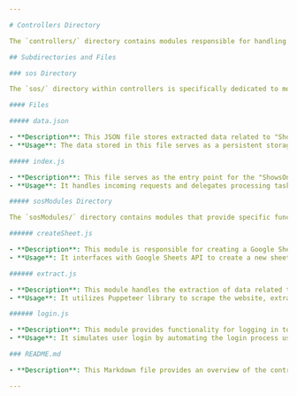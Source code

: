 ```yaml
---

# Controllers Directory

The `controllers/` directory contains modules responsible for handling incoming requests, processing data, and defining routes for different functionalities of the application.

## Subdirectories and Files

### sos Directory

The `sos/` directory within controllers is specifically dedicated to modules related to the "ShowsOnSale" functionality.

#### Files

##### data.json

- **Description**: This JSON file stores extracted data related to "ShowsOnSale", which can be accessed and used by other modules or components within the application.
- **Usage**: The data stored in this file serves as a persistent storage for information extracted from the "ShowsOnSale" platform, enabling easy retrieval and manipulation.

##### index.js

- **Description**: This file serves as the entry point for the "ShowsOnSale" controllers, defining routes and request handlers for various endpoints related to "ShowsOnSale" functionality.
- **Usage**: It handles incoming requests and delegates processing tasks to appropriate modules or functions within the `sos/` directory.

##### sosModules Directory

The `sosModules/` directory contains modules that provide specific functionalities required by the "ShowsOnSale" controllers.

###### createSheet.js

- **Description**: This module is responsible for creating a Google Sheet and adding extracted data to it.
- **Usage**: It interfaces with Google Sheets API to create a new sheet, populate it with data, and return the URL of the created sheet.

###### extract.js

- **Description**: This module handles the extraction of data related to "ShowsOnSale" from the platform's website.
- **Usage**: It utilizes Puppeteer library to scrape the website, extract relevant information, and return it in a structured format.

###### login.js

- **Description**: This module provides functionality for logging in to the "ShowsOnSale" platform.
- **Usage**: It simulates user login by automating the login process using Puppeteer, providing access to authenticated features and data extraction capabilities.

### README.md

- **Description**: This Markdown file provides an overview of the controllers directory and its contents, helping developers understand the purpose and organization of the files within.

---
```

